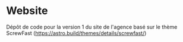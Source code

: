# Website
Dépôt de code pour la version 1 du site de l'agence basé sur le thème ScrewFast (https://astro.build/themes/details/screwfast/)
